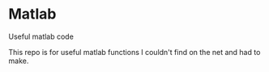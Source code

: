 Matlab
======

Useful matlab code

This repo is for useful matlab functions I couldn't find on the net and had to make.
